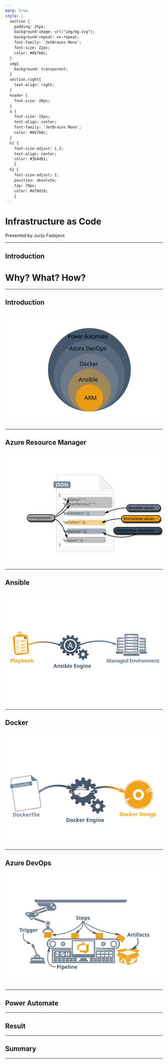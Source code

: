 ```yaml
---
marp: true
style: |
  section {
    padding: 25px;
    background-image: url("img/bg.svg");
    background-repeat: no-repeat;
    font-family: 'JetBrains Mono';
    font-size: 22px;
    color: #6b7b8c;
  }
  img{
    background: transparent;
  }
  section.right{
    text-align: right;
  }
  header {
    font-size: 20px;
  }
  a {
    font-size: 15px;
    text-align: center;
    font-family: 'JetBrains Mono';
    color: #6b7b8c;
  }
  h1 {
    font-size-adjust: 1.2;
    text-align: center;
    color: #3b4d61;
    }
  h2 {
    font-size-adjust: 1;
    position: absolute;
    top: 70px;
    color: #ef9d10;
    }
---
```


# Infrastructure as Code
<!-- _class: right -->
Presented by Jurijs Fadejevs

---
<!-- paginate: true -->
<!-- header: 'Infrastructure as Code' -->
<!-- footer: 'https://github.com/groovy-sky' -->

## Introduction

# Why? What? How?

---

## Introduction

![](https://raw.githubusercontent.com/groovy-sky/iac-presentation/main/presentation/img/struct.svg)

---

<!-- _footer: 'https://github.com/groovy-sky/azure/tree/master/iac-00#introduction' -->
## Azure Resource Manager

![](https://raw.githubusercontent.com/groovy-sky/iac-presentation/main/presentation/img/arm_temp.svg)

---

## Ansible

<!-- _footer: 'https://github.com/groovy-sky/azure/tree/master/iac-01#introduction' -->
![](https://raw.githubusercontent.com/groovy-sky/iac-presentation/main/presentation/img/ansible_parts.svg)

---

## Docker

<!-- _footer: 'https://github.com/groovy-sky/azure/tree/master/iac-02#introduction' -->
![](https://raw.githubusercontent.com/groovy-sky/iac-presentation/main/presentation/img/docker_parts.svg)

---

## Azure DevOps

<!-- _footer: 'https://github.com/groovy-sky/azure/tree/master/iac-03#introduction' -->
![](https://raw.githubusercontent.com/groovy-sky/iac-presentation/main/presentation/img/devops_parts.svg)


---

<!-- _footer: 'https://github.com/groovy-sky/azure/tree/master/iac-04#introduction' -->
## Power Automate


---

## Result


---

## Summary


---
